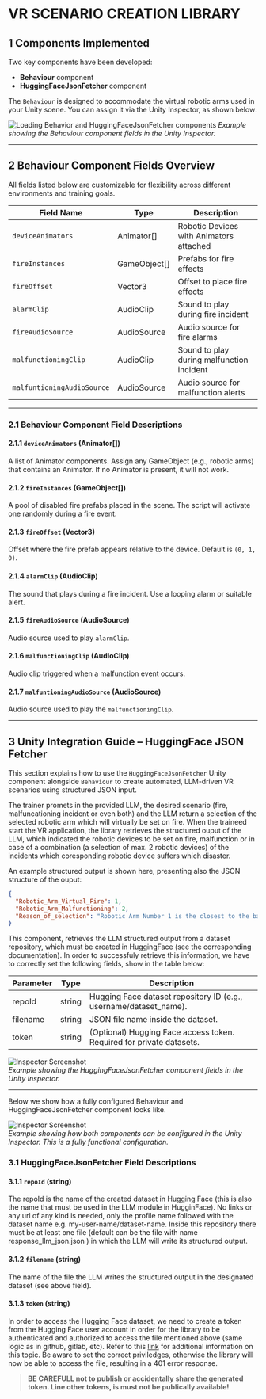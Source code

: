 # VR SCENARIO CREATION LIBRARY

## 1 Components Implemented

Two key components have been developed:
- **Behaviour** component
- **HuggingFaceJsonFetcher** component

The `Behaviour` is designed to accommodate the virtual robotic arms used in your Unity scene. You can assign it via the Unity Inspector, as shown below:

![Loading Behavior and HuggingFaceJsonFetcher components](assets/images/empty-behaviour.png)
*Example showing the Behaviour component fields in the Unity Inspector.*

---

## 2 Behaviour Component Fields Overview

All fields listed below are customizable for flexibility across different environments and training goals.

| Field Name                   | Type         | Description                              |
|-----------------------------|--------------|------------------------------------------|
| `deviceAnimators`           | Animator[]   | Robotic Devices with Animators attached  |
| `fireInstances`             | GameObject[] | Prefabs for fire effects                 |
| `fireOffset`                | Vector3      | Offset to place fire effects             |
| `alarmClip`                 | AudioClip    | Sound to play during fire incident       |
| `fireAudioSource`           | AudioSource  | Audio source for fire alarms             |
| `malfunctioningClip`        | AudioClip    | Sound to play during malfunction incident|
| `malfuntioningAudioSource`  | AudioSource  | Audio source for malfunction alerts      |

---

### 2.1 Behaviour Component Field Descriptions

#### 2.1.1 `deviceAnimators` (Animator[])
A list of Animator components. Assign any GameObject (e.g., robotic arms) that contains an Animator. If no Animator is present, it will not work.

#### 2.1.2 `fireInstances` (GameObject[])
A pool of disabled fire prefabs placed in the scene. The script will activate one randomly during a fire event.

#### 2.1.3 `fireOffset` (Vector3)
Offset where the fire prefab appears relative to the device. Default is `(0, 1, 0)`.

#### 2.1.4 `alarmClip` (AudioClip)
The sound that plays during a fire incident. Use a looping alarm or suitable alert.

#### 2.1.5 `fireAudioSource` (AudioSource)
Audio source used to play `alarmClip`.

#### 2.1.6 `malfunctioningClip` (AudioClip)
Audio clip triggered when a malfunction event occurs.

#### 2.1.7 `malfuntioningAudioSource` (AudioSource)
Audio source used to play the `malfunctioningClip`.

---

## 3 Unity Integration Guide – HuggingFace JSON Fetcher

This section explains how to use the `HuggingFaceJsonFetcher` Unity component alongside `Behaviour` to create automated, LLM-driven VR scenarios using structured JSON input. 

The trainer promets in the provided LLM, the desired scenario (fire, malfuncationing incident or even both) and the LLM return a selection of the selected robotic arm which will virtually be set on fire. 
When the traineed start the VR application, the library retrieves the structured ouput of the LLM, which indicated the robotic devices to be set on fire, malfunction or in case of a combination (a selection of max. 2 robotic devices) of the incidents which coresponding robotic device suffers which disaster.

An example structured output is shown here, presenting also the JSON structure of the ouput:

```json
{
  "Robotic_Arm_Virtual_Fire": 1,
  "Robotic_Arm_Malfunctioning": 2,
  "Reason_of_selection": "Robotic Arm Number 1 is the closest to the base with a distance of 1.43, which aligns with the description of the virtual fire being 'close to the base.' Robotic Arm Number 2, at a distance of 7.79, is the farthest and matches the description of the arm 'moving erratically at a far distance,' indicating it is potentially malfunctioning."
}
```

This component, retrieves the LLM structured output from a dataset repository, which must be created in HuggingFace (see the corresponding documentation). In order to successfuly retrieve this information, we have to correctly set the following fields, show in the table below:

| Parameter | Type   | Description |
|----------|--------|-------------|
| repoId | string | Hugging Face dataset repository ID (e.g., username/dataset_name). |
| filename | string | JSON file name inside the dataset. |
| token | string | (Optional) Hugging Face access token. Required for private datasets. |

![Inspector Screenshot](assets/images/huggingface-parameters.png)  
*Example showing the HuggingFaceJsonFetcher component fields in the Unity Inspector.*

---

Below we show how a fully configured Behaviour and HuggingFaceJsonFetcher component looks like.

![Inspector Screenshot](assets/images/full-set-up.png)  
*Example showing how both components can be configured in the Unity Inspector. This is a fully functional configuration.*

### 3.1 HuggingFaceJsonFetcher Field Descriptions

#### 3.1.1 `repoId` (string)
The repoId is the name of the created dataset in Hugging Face (this is also the name that must be used in the LLM module in HugginFace). No links or any url of any kind is needed, only the profile name followed with the dataset name e.g. my-user-name/dataset-name. Inside this repository there must be at least one file (default can be the file with name response_llm_json.json
) in which the LLM will write its structured output.

#### 3.1.2 `filename` (string)
The name of the file the LLM writes the structured output in the designated dataset (see above field).

#### 3.1.3 `token` (string)
In order to access the Hugging Face dataset, we need to create a token from the Hugging Face user account in order for the library to be authenticated and authorized to access the file mentioned above (same logic as in github, gitlab, etc). Refer to this [link](https://huggingface.co/docs/hub/en/security-tokens) for additional information on this topic. Be aware to set the correct priviledges, otherwise the library will now be able to access the file, resulting in a 401 error response.

>**BE CAREFULL not to publish or accidentally share the generated token. Line other tokens, is must not be publically available!**